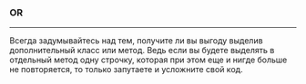 ### OR
----

Всегда задумывайтесь над тем, получите ли вы выгоду выделив дополнительный класс или метод. Ведь если вы будете выделять в отдельный метод одну строчку, которая при этом еще и нигде больше не повторяется, то только запутаете и усложните свой код.